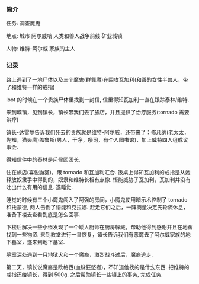 ### 简介

任务: 调查魔鬼

地点: 城市 阿尔威哨 人类和兽人战争前线 矿业城镇

人物: 维特-阿尔威 家族的主人

### 记录

路上遇到了一地尸体以及三个魔鬼(群舞魔)在围攻瓦加利(和善的女性半兽人，带了和维特一样的戒指)

loot 的时候在一个贵族尸体里找到一封信, 信里得知瓦加利一直在跟踪泰林/维特.

来到城镇，见到镇长，镇长带我们去了旅店，并且提供了治疗服务(tornado 需要治疗)

镇长-达雷尔告诉我们死去的贵族就是维特-阿尔威，还带来了：修凡纳(老太太，先知，猫头鹰)盖鲁斯(男人，干净，祭司，有个人图书馆)，加上威特四人组成议事会.

得知信件中的泰林是斥候团团长.

住在旅店(喜悦鼬獾)，跟 tornado 和瓦加利汇合. 饭桌上得知瓦加利的戒指是从她释放奴隶手中得到的，奴隶和维特长相有点像. 悟能威胁了瓦加利，瓦加利并没有吐出什么有用的信息. 遂睡觉.

睡觉的时候有三个小魔鬼闯入了阿强的房间，小魔鬼使用暗示术控制了 tornado 和托蒙德, 两人击倒了悟能和克拉娜. 赶走它们之后，一阵商量决定先轮流休息，准备下楼去查看到底是怎么回事.

下楼后解决一些小怪发现了一个矮人厨师在厨房躲藏，帮助他得到感谢并且在地窖找到一些物资. 来到教堂进行一番恢复，镇长告诉我们有恶魔去了阿尔威家族的地下墓室，遂来到地下墓室.

墓室深处遇到一只地狱犬和一个魔裔，激烈战斗过后，魔裔逃走.

第二天，镇长说魔裔是欧格西(血脉狂怒者)，不知道他找的是什么东西. 把维特的戒指还给镇长，得到 500g. 之后帮助镇长一些镇上的事务, 完成任务.
